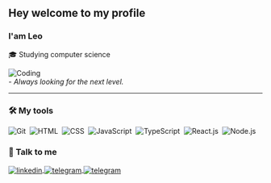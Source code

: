 ## Hey welcome to my profile
### I'am Leo

🎓 Studying computer science

![Coding](https://user-images.githubusercontent.com/34418187/202911326-559ae103-550c-40dc-a404-4c7ca2eeb777.gif)  
*- Always looking for the next level.*
  
  <hr>
  
  ### 🛠️ My tools
  
  ![Git](https://img.shields.io/badge/-Git-05122A?style=flat&logo=git)&nbsp;
  ![HTML](https://img.shields.io/badge/-HTML-05122A?style=flat&logo=HTML5)&nbsp;
  ![CSS](https://img.shields.io/badge/-CSS-05122A?style=flat&logo=CSS3&logoColor=1572B6)&nbsp;
  ![JavaScript](https://img.shields.io/badge/-JavaScript-05122A?style=flat&logo=javascript)&nbsp;
  ![TypeScript](https://img.shields.io/badge/-TypeScript-05122A?style=flat&logo=typescript)&nbsp;
  ![React.js](https://img.shields.io/badge/-React-05122A?style=flat&logo=react)&nbsp;
  ![Node.js](https://img.shields.io/badge/-Node.js-05122A?style=flat&logo=node.js)&nbsp;
  
  ### 💬 Talk to me
  
  <a href="https://linkedin.com/in/leodoprado" target="_blank">
    <img align="center" src="https://img.shields.io/badge/-leodoprado-05122A?style=flat&logo=linkedin" alt="linkedin"/>
  </a>
  
  <a href="https://t.me/leodoprado" target="_blank">
    <img align="center" src="https://img.shields.io/badge/-leodoprado-05122A?style=flat&logo=telegram" alt="telegram"/>
  </a>
  
  <a href="mailto:leodoprado01@gmail.com" target="_blank">
    <img align="center" src="https://img.shields.io/badge/-leodoprado01@gmail.com-05122A?style=flat&logo=gmail" alt="telegram"/>
  </a>
